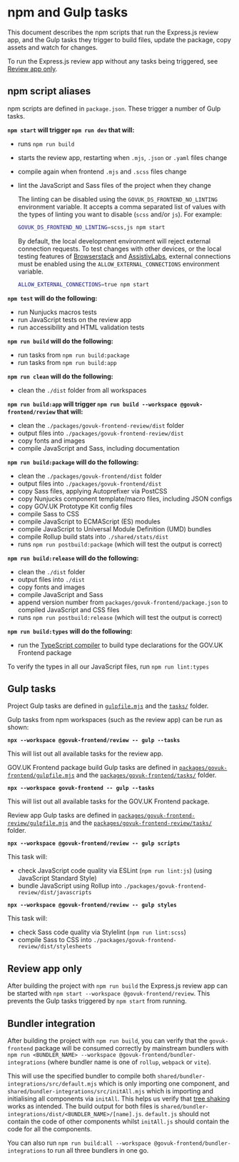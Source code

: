 # npm and Gulp tasks

This document describes the npm scripts that run the Express.js review app, and the Gulp tasks they trigger to build files, update the package, copy assets and watch for changes.

To run the Express.js review app without any tasks being triggered, see [Review app only](#review-app-only).

## npm script aliases

npm scripts are defined in `package.json`. These trigger a number of Gulp tasks.

**`npm start` will trigger `npm run dev` that will:**

- runs `npm run build`
- starts the review app, restarting when `.mjs`, `.json` or `.yaml` files change
- compile again when frontend `.mjs` and `.scss` files change
- lint the JavaScript and Sass files of the project when they change

  The linting can be disabled using the `GOVUK_DS_FRONTEND_NO_LINTING` environment variable.
  It accepts a comma separated list of values with the types of linting you want to disable (`scss` and/or `js`).
  For example:

  ```sh
  GOVUK_DS_FRONTEND_NO_LINTING=scss,js npm start
  ```

  By default, the local development environment will reject external connection requests. To test changes with other devices, or the local testing features of [Browserstack](https://www.browserstack.com/) and [AssistivLabs](https://assistivlabs.com/), external connections must be enabled using the `ALLOW_EXTERNAL_CONNECTIONS` environment variable.

  ```sh
  ALLOW_EXTERNAL_CONNECTIONS=true npm start
  ```

**`npm test` will do the following:**

- run Nunjucks macros tests
- run JavaScript tests on the review app
- run accessibility and HTML validation tests

**`npm run build` will do the following:**

- run tasks from `npm run build:package`
- run tasks from `npm run build:app`

**`npm run clean` will do the following:**

- clean the `./dist` folder from all workspaces

**`npm run build:app` will trigger `npm run build --workspace @govuk-frontend/review` that will:**

- clean the `./packages/govuk-frontend-review/dist` folder
- output files into `./packages/govuk-frontend-review/dist`
- copy fonts and images
- compile JavaScript and Sass, including documentation

**`npm run build:package` will do the following:**

- clean the `./packages/govuk-frontend/dist` folder
- output files into `./packages/govuk-frontend/dist`
- copy Sass files, applying Autoprefixer via PostCSS
- copy Nunjucks component template/macro files, including JSON configs
- copy GOV.UK Prototype Kit config files
- compile Sass to CSS
- compile JavaScript to ECMAScript (ES) modules
- compile JavaScript to Universal Module Definition (UMD) bundles
- compile Rollup build stats into `./shared/stats/dist`
- runs `npm run postbuild:package` (which will test the output is correct)

**`npm run build:release` will do the following:**

- clean the `./dist` folder
- output files into `./dist`
- copy fonts and images
- compile JavaScript and Sass
- append version number from `packages/govuk-frontend/package.json` to compiled JavaScript and CSS files
- runs `npm run postbuild:release` (which will test the output is correct)

**`npm run build:types` will do the following:**

- run the [TypeScript compiler](https://www.typescriptlang.org/docs/handbook/compiler-options.html) to build type declarations for the GOV.UK Frontend package

To verify the types in all our JavaScript files, run `npm run lint:types`

## Gulp tasks

Project Gulp tasks are defined in [`gulpfile.mjs`](/gulpfile.mjs) and the [`tasks/`](/shared/tasks) folder.

Gulp tasks from npm workspaces (such as the review app) can be run as shown:

**`npx --workspace @govuk-frontend/review -- gulp --tasks`**

This will list out all available tasks for the review app.

GOV.UK Frontend package build Gulp tasks are defined in [`packages/govuk-frontend/gulpfile.mjs`](/packages/govuk-frontend/gulpfile.mjs) and the [`packages/govuk-frontend/tasks/`](/packages/govuk-frontend/tasks) folder.

**`npx --workspace govuk-frontend -- gulp --tasks`**

This will list out all available tasks for the GOV.UK Frontend package.

Review app Gulp tasks are defined in [`packages/govuk-frontend-review/gulpfile.mjs`](/packages/govuk-frontend-review/gulpfile.mjs) and the [`packages/govuk-frontend-review/tasks/`](/packages/govuk-frontend-review/tasks) folder.

**`npx --workspace @govuk-frontend/review -- gulp scripts`**

This task will:

- check JavaScript code quality via ESLint (`npm run lint:js`) (using JavaScript Standard Style)
- bundle JavaScript using Rollup into `./packages/govuk-frontend-review/dist/javascripts`

**`npx --workspace @govuk-frontend/review -- gulp styles`**

This task will:

- check Sass code quality via Stylelint (`npm run lint:scss`)
- compile Sass to CSS into `./packages/govuk-frontend-review/dist/stylesheets`

## Review app only

After building the project with `npm run build` the Express.js review app can be started with `npm start --workspace @govuk-frontend/review`. This prevents the Gulp tasks triggered by `npm start` from running.

## Bundler integration

After building the project with `npm run build`, you can verify that the `govuk-frontend` package will be consumed correctly by mainstream bundlers with `npm run <BUNDLER_NAME> --workspace @govuk-frontend/bundler-integrations` (where bundler name is one of `rollup`, `webpack` or `vite`).

This will use the specified bundler to compile both `shared/bundler-integrations/src/default.mjs` which is only importing one component, and `shared/bundler-integrations/src/initAll.mjs` which is importing and initialising all components via `initAll`. This helps us verify that [tree shaking] works as intended. The build output for both files is `shared/bundler-integrations/dist/<BUNDLER_NAME>/[name].js`. `default.js` should not contain the code of other components whilst `initAll.js` should contain the code for all the components.

You can also run `npm run build:all --workspace @govuk-frontend/bundler-integrations` to run all three bundlers in one go.

[tree shaking]: https://developer.mozilla.org/en-US/docs/Glossary/Tree_shaking
